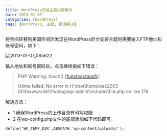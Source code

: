 ```yaml
---
title: WordPress安装主题出错解决
date: 2013-01-07
categories: [WordPress]
tags: [WordPress, 主题, 错误解决]
---
```


将空间转移到美国空间后发现在WordPress后台安装主题时需要输入FTP地址和账号密码，如下：

![2013-01-07_065622](http://fwhyy.com/img/post/2013-01-07_065622.jpg)

输入地址和账号密码后，点击继续报如下错误：

> PHP Warning: touch() [<a href=’function.touch’>function.touch</a>]:

> Utime failed: No error in H:\root\home\oec2003-003\www\site1\fwblog\wp-admin\includes\file.php on line 179

解决方法：

* 1 确保WordPress的上传目录有可写权限
* 2 在wp-config.php文件的底部添加如下代码即可。

```
define('WP_TEMP_DIR',ABSPATH.'wp-content/uploads/');
```


